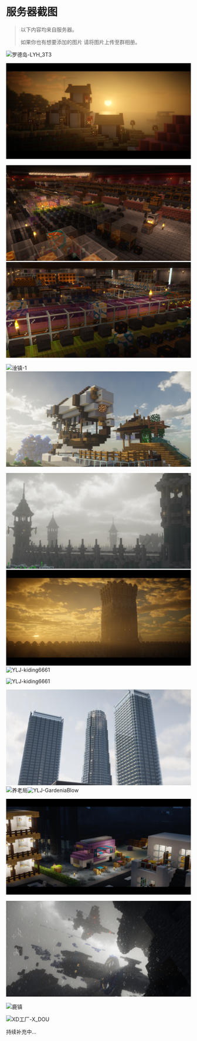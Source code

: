 # 服务器截图

> 以下内容均来自服务器。
>
> 如果你也有想要添加的图片 请将图片上传至群相册。

![罗德岛-LYH_3T3](image/chatu/RD.png)

![AAC1](image/chatu/AAC1.png)

![工业区-Wish_sw](image/chatu/AAC-wish2.png)![工业区-Wish_sw](image/chatu/AAC-wish1.png)

![淦镇-1](image/chatu/ganzhen2.png)![淦镇-2](image/chatu/ganzhen1.png)

![YLJ-kiding6661](image/chatu/YLJ3.png)![YLJ-kiding6661](image/chatu/YLJ4.png)![YLJ-kiding6661](image/chatu/ylj6.png)

![YLJ-kiding6661](image/chatu/YLJ2.png)

![YLJ-GardeniaBlow](image/chatu/YLJ5.png)![养老局](image/chatu/YS.png)![YLJ-GardeniaBlow](image/chatu/YLJ1.png)

![hai](image/chatu/hai1.png)

![Mojang-GardeniaBlow](image/chatu/mojang.png)

![鹿镇](image/chatu/luzhen.png)

![XD工厂-X_DOU](image/chatu/XD工厂.png)

持续补充中...